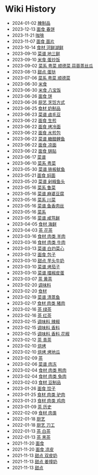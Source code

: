 # Wiki History

- 2024-01-02        [腌制品](/0076_腌制品)
- 2023-12-13        [面食 春饼](/0075_面食_春饼)
- 2023-11-21        [咖啡](/0074_咖啡)
- 2023-11-07        [面食 面片](/0073_面食_面片)
- 2023-10-14        [食材 河鲜湖鲜](/0072_食材_河鲜湖鲜)
- 2023-09-10        [菜谱 地三鲜](/0070_菜谱_地三鲜)
- 2023-09-10        [米食 蛋炒饭](/0071_米食_蛋炒饭)
- 2023-09-02        [菜系 粤菜 顺德菜 蒜蓉蒸丝瓜](/0069_菜系_粤菜_顺德菜_蒜蓉蒸丝瓜)
- 2023-08-13        [甜点 蛋挞](/0068_甜点_蛋挞)
- 2023-07-06        [菜系 粤菜 顺德菜](/0067_菜系_粤菜_顺德菜)
- 2023-06-30        [米食](/0065_米食)
- 2023-06-30        [米食 八宝饭](/0066_米食_八宝饭)
- 2023-06-26        [面食 饼](/0063_面食_饼)
- 2023-06-26        [厨艺 烹饪方式](/0064_厨艺_烹饪方式)
- 2023-06-25        [食材 奶制品](/0062_食材_奶制品)
- 2023-06-23        [菜谱 卤毛豆](/0061_菜谱_卤毛豆)
- 2023-06-22        [面食 生煎](/0056_面食_生煎)
- 2023-06-22        [面食 烤冷面](/0059_面食_烤冷面)
- 2023-06-22        [面食 水煎包](/0055_面食_水煎包)
- 2023-06-22        [菜谱 糖醋鲤鱼](/0060_菜谱_糖醋鲤鱼)
- 2023-06-22        [面食 凉面](/0058_面食_凉面)
- 2023-06-22        [面食 锅贴](/0057_面食_锅贴)
- 2023-06-17        [菜谱](/0054_菜谱)
- 2023-06-10        [菜系 粤菜](/0053_菜系_粤菜)
- 2023-05-30        [菜谱 铁板鱿鱼](/0020_菜谱_铁板鱿鱼)
- 2023-05-21        [面食 焖面](/0021_面食_焖面)
- 2023-05-20        [菜谱 剁椒鱼头](/0022_菜谱_剁椒鱼头)
- 2023-05-16        [菜系 鲁菜](/0019_菜系_鲁菜)
- 2023-05-16        [菜谱 麻婆豆腐](/0023_菜谱_麻婆豆腐)
- 2023-05-16        [菜系 川菜](/0018_菜系_川菜)
- 2023-05-16        [菜谱 鱼香肉丝](/0025_菜谱_鱼香肉丝)
- 2023-05-16        [菜系](/0017_菜系)
- 2023-05-16        [菜谱 咸笃鲜](/0024_菜谱_咸笃鲜)
- 2023-04-05        [食材 海鲜](/0004_食材_海鲜)
- 2023-04-03        [茶 花茶](/0026_茶_花茶)
- 2023-03-16        [食材 肉类 羊肉](/0013_食材_肉类_羊肉)
- 2023-03-16        [食材 肉类 牛肉](/0014_食材_肉类_牛肉)
- 2023-03-13        [菜谱 白灼菜心](/0027_菜谱_白灼菜心)
- 2023-03-12        [面食 包子](/0028_面食_包子)
- 2023-03-10        [甜点 芋头牛奶](/0030_甜点_芋头牛奶)
- 2023-03-10        [菜谱 烤茄子](/0031_菜谱_烤茄子)
- 2023-03-10        [菜谱 擂椒皮蛋](/0029_菜谱_擂椒皮蛋)
- 2023-03-07        [茶 黄茶](/0032_茶_黄茶)
- 2023-02-20        [调味料](/0007_调味料)
- 2023-02-20        [食材](/0003_食材)
- 2023-02-19        [菜谱 清蒸鱼](/0033_菜谱_清蒸鱼)
- 2023-02-17        [食材 肉类 猪肉](/0016_食材_肉类_猪肉)
- 2023-02-16        [茶 绿茶](/0035_茶_绿茶)
- 2023-02-16        [茶 红茶](/0034_茶_红茶)
- 2023-02-15        [调味料 辣椒](/0009_调味料_辣椒)
- 2023-02-15        [调味料 香料](/0036_调味料_香料)
- 2023-02-15        [调味料 香料 花椒](/0008_调味料_香料_花椒)
- 2023-02-12        [茶 青茶](/0037_茶_青茶)
- 2023-02-10        [烘烤](/0038_烘烤)
- 2023-02-10        [烘烤 烤地瓜](/0039_烘烤_烤地瓜)
- 2023-02-09        [茶](/0040_茶)
- 2023-02-06        [菜谱 肉冻](/0041_菜谱_肉冻)
- 2023-02-04        [食材 肉类 鸭肉](/0010_食材_肉类_鸭肉)
- 2023-02-04        [食材 肉类 兔肉](/0015_食材_肉类_兔肉)
- 2023-02-03        [食材 豆制品](/0006_食材_豆制品)
- 2023-01-26        [面食 饺子](/0042_面食_饺子)
- 2023-01-25        [食材 肉类 驴肉](/0012_食材_肉类_驴肉)
- 2023-01-23        [食材 肉类 鸡肉](/0011_食材_肉类_鸡肉)
- 2023-01-09        [茶 历史](/0043_茶_历史)
- 2022-02-09        [食材 肉类](/0005_食材_肉类)
- 2022-01-18        [厨艺](/0045_厨艺)
- 2022-01-18        [厨艺 刀工](/0044_厨艺_刀工)
- 2022-01-13        [茶 白茶](/0046_茶_白茶)
- 2022-01-13        [茶 黑茶](/0047_茶_黑茶)
- 2021-11-20        [面食](/0049_面食)
- 2021-11-20        [面食 凉皮](/0048_面食_凉皮)
- 2021-11-13        [甜点 双皮奶](/0052_甜点_双皮奶)
- 2021-11-13        [甜点 姜撞奶](/0050_甜点_姜撞奶)
- 2021-11-13        [甜点](/0051_甜点)
